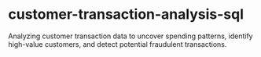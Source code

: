 # customer-transaction-analysis-sql
Analyzing customer transaction data to uncover spending patterns, identify high-value customers, and detect potential fraudulent transactions.
